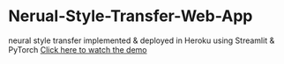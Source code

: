 # Nerual-Style-Transfer-Web-App
neural style transfer implemented &amp; deployed in Heroku using Streamlit &amp; PyTorch
[Click here to watch the demo](https://youtu.be/ZtGkQjPTyRQ)
